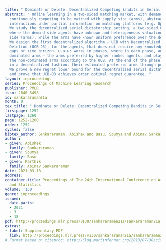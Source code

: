 ```yaml
---
title: " Dominate or Delete: Decentralized Competing Bandits in Serial Dictatorship "
abstract: " Online learning in a two-sided matching market, with demand side agents
  continuously competing to be matched with supply side (arms), abstracts the complex
  interactions under partial information on matching platforms (e.g. UpWork, TaskRabbit).
  We study the decentralized serial dictatorship setting, a two-sided matching market
  where the demand side agents have unknown and heterogeneous valuation over the supply
  side (arms), while the arms have known uniform preference over the demand side (agents).
  We design the first decentralized algorithm - UCB with Decentralized Dominant-arm
  Deletion (UCB-D3), for the agents, that does not require any knowledge of reward
  gaps or time horizon. UCB-D3 works in phases, where in each phase, agents delete
  dominated arms – the arms preferred by higher ranked agents, and play only from
  the non-dominated arms according to the UCB. At the end of the phase, agents broadcast
  in a decentralized fashion, their estimated preferred arms through pure exploitation.
  We prove a new regret lower bound for the decentralized serial dictatorship model,
  and prove that UCB-D3 achieves order optimal regret guarantee. "
layout: inproceedings
series: Proceedings of Machine Learning Research
publisher: PMLR
issn: 2640-3498
id: sankararaman21a
month: 0
tex_title: " Dominate or Delete: Decentralized Competing Bandits in Serial Dictatorship "
firstpage: 1252
lastpage: 1260
page: 1252-1260
order: 1252
cycles: false
bibtex_author: Sankararaman, Abishek and Basu, Soumya and Abinav Sankararaman, Karthik
author:
- given: Abishek
  family: Sankararaman
- given: Soumya
  family: Basu
- given: Karthik
  family: Abinav Sankararaman
date: 2021-03-18
address: 
container-title: Proceedings of The 24th International Conference on Artificial Intelligence
  and Statistics
volume: '130'
genre: inproceedings
issued:
  date-parts:
  - 2021
  - 3
  - 18
pdf: http://proceedings.mlr.press/v130/sankararaman21a/sankararaman21a.pdf
extras:
- label: Supplementary PDF
  link: http://proceedings.mlr.press/v130/sankararaman21a/sankararaman21a-supp.pdf
# Format based on citeproc: http://blog.martinfenner.org/2013/07/30/citeproc-yaml-for-bibliographies/
---
```

